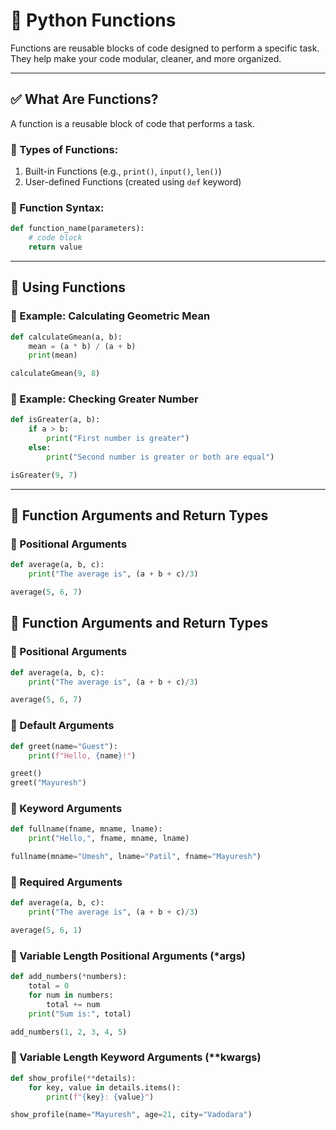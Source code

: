 # 📘 Python Functions

Functions are reusable blocks of code designed to perform a specific task. They help make your code modular, cleaner, and more organized.

---

## ✅ What Are Functions?
A function is a reusable block of code that performs a task.

### 🔹 Types of Functions:
1. Built-in Functions (e.g., `print()`, `input()`, `len()`)
2. User-defined Functions (created using `def` keyword)

### 🔹 Function Syntax:
```python
def function_name(parameters):
    # code block
    return value
```

---

## 🔄 Using Functions

### 🔸 Example: Calculating Geometric Mean
```python
def calculateGmean(a, b):
    mean = (a * b) / (a + b)
    print(mean)

calculateGmean(9, 8)
```

### 🔸 Example: Checking Greater Number
```python
def isGreater(a, b):
    if a > b:
        print("First number is greater")
    else:
        print("Second number is greater or both are equal")

isGreater(9, 7)
```

---

## 🔣 Function Arguments and Return Types

### 🔹 Positional Arguments
```python
def average(a, b, c):
    print("The average is", (a + b + c)/3)

average(5, 6, 7)
```

## 🔣 Function Arguments and Return Types

### 🔹 Positional Arguments
```python
def average(a, b, c):
    print("The average is", (a + b + c)/3)

average(5, 6, 7)
```

### 🔹 Default Arguments
```python
def greet(name="Guest"):
    print(f"Hello, {name}!")

greet()
greet("Mayuresh")
```

### 🔹 Keyword Arguments
```python
def fullname(fname, mname, lname):
    print("Hello,", fname, mname, lname)

fullname(mname="Umesh", lname="Patil", fname="Mayuresh")
```

### 🔹 Required Arguments
```python
def average(a, b, c):
    print("The average is", (a + b + c)/3)

average(5, 6, 1)
```


### 🔹 Variable Length Positional Arguments (*args)
```python
def add_numbers(*numbers):
    total = 0
    for num in numbers:
        total += num
    print("Sum is:", total)

add_numbers(1, 2, 3, 4, 5)
```

### 🔹 Variable Length Keyword Arguments (**kwargs)
```python
def show_profile(**details):
    for key, value in details.items():
        print(f"{key}: {value}")

show_profile(name="Mayuresh", age=21, city="Vadodara")
```
